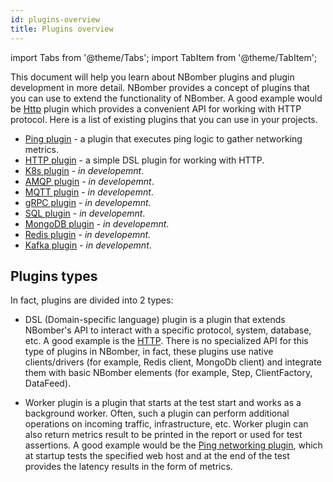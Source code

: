 ```yaml
---
id: plugins-overview
title: Plugins overview
---
```


import Tabs from '@theme/Tabs';
import TabItem from '@theme/TabItem';

This document will help you learn about NBomber plugins and plugin development in more detail. NBomber provides a concept of plugins that you can use to extend the functionality of NBomber. A good example would be [Http](plugins-http) plugin which provides a convenient API for working with HTTP protocol. Here is a list of existing plugins that you can use in your projects.

- [Ping plugin](plugins-ping) - a plugin that executes ping logic to gather networking metrics.
- [HTTP plugin](plugins-http) - a simple DSL plugin for working with HTTP.
- [K8s plugin](#) - *in developemnt*.
- [AMQP plugin](#) - *in developemnt*.
- [MQTT plugin](#) - *in developemnt*.
- [gRPC plugin](#) - *in developemnt*.
- [SQL plugin](#) - *in developemnt*.
- [MongoDB plugin](#) - *in developemnt*.
- [Redis plugin](#) - *in developemnt*.
- [Kafka plugin](#) - *in developemnt*.

## Plugins types

In fact, plugins are divided into 2 types:
 - DSL (Domain-specific language) plugin is a plugin that extends NBomber's API to interact with a specific protocol, system, database, etc. A good example is the [HTTP](plugins-http). There is no specialized API for this type of plugins in NBomber, in fact, these plugins use native clients/drivers (for example, Redis client, MongoDb client) and integrate them with basic NBomber elements (for example, Step, ClientFactory, DataFeed).

 - Worker plugin is a plugin that starts at the test start and works as a background worker. Often, such a plugin can perform additional operations on incoming traffic, infrastructure, etc. Worker plugin can also return metrics result to be printed in the report or used for test assertions. A good example would be the [Ping networking plugin](plugins-ping), which at startup tests the specified web host and at the end of the test provides the latency results in the form of metrics.